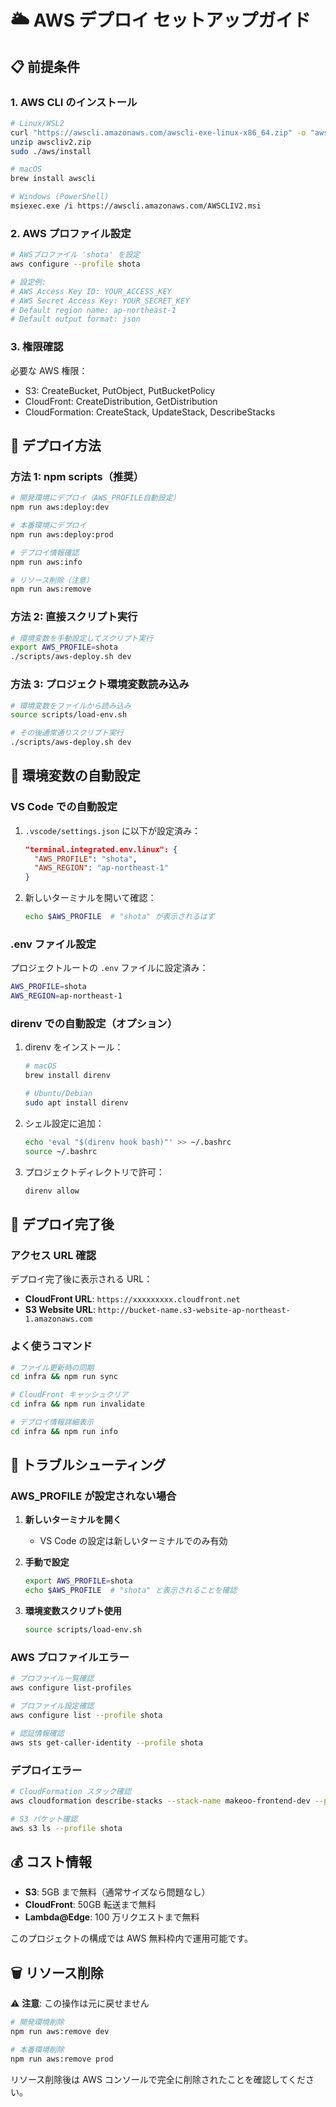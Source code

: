 # 🌥️ AWS デプロイ セットアップガイド

## 📋 前提条件

### 1. AWS CLI のインストール

```bash
# Linux/WSL2
curl "https://awscli.amazonaws.com/awscli-exe-linux-x86_64.zip" -o "awscliv2.zip"
unzip awscliv2.zip
sudo ./aws/install

# macOS
brew install awscli

# Windows (PowerShell)
msiexec.exe /i https://awscli.amazonaws.com/AWSCLIV2.msi
```

### 2. AWS プロファイル設定

```bash
# AWSプロファイル 'shota' を設定
aws configure --profile shota

# 設定例:
# AWS Access Key ID: YOUR_ACCESS_KEY
# AWS Secret Access Key: YOUR_SECRET_KEY
# Default region name: ap-northeast-1
# Default output format: json
```

### 3. 権限確認

必要な AWS 権限：

- S3: CreateBucket, PutObject, PutBucketPolicy
- CloudFront: CreateDistribution, GetDistribution
- CloudFormation: CreateStack, UpdateStack, DescribeStacks

## 🚀 デプロイ方法

### 方法 1: npm scripts（推奨）

```bash
# 開発環境にデプロイ（AWS_PROFILE自動設定）
npm run aws:deploy:dev

# 本番環境にデプロイ
npm run aws:deploy:prod

# デプロイ情報確認
npm run aws:info

# リソース削除（注意）
npm run aws:remove
```

### 方法 2: 直接スクリプト実行

```bash
# 環境変数を手動設定してスクリプト実行
export AWS_PROFILE=shota
./scripts/aws-deploy.sh dev
```

### 方法 3: プロジェクト環境変数読み込み

```bash
# 環境変数をファイルから読み込み
source scripts/load-env.sh

# その後通常通りスクリプト実行
./scripts/aws-deploy.sh dev
```

## 🔧 環境変数の自動設定

### VS Code での自動設定

1. `.vscode/settings.json` に以下が設定済み：

   ```json
   "terminal.integrated.env.linux": {
     "AWS_PROFILE": "shota",
     "AWS_REGION": "ap-northeast-1"
   }
   ```

2. 新しいターミナルを開いて確認：
   ```bash
   echo $AWS_PROFILE  # "shota" が表示されるはず
   ```

### .env ファイル設定

プロジェクトルートの `.env` ファイルに設定済み：

```bash
AWS_PROFILE=shota
AWS_REGION=ap-northeast-1
```

### direnv での自動設定（オプション）

1. direnv をインストール：

   ```bash
   # macOS
   brew install direnv

   # Ubuntu/Debian
   sudo apt install direnv
   ```

2. シェル設定に追加：

   ```bash
   echo 'eval "$(direnv hook bash)"' >> ~/.bashrc
   source ~/.bashrc
   ```

3. プロジェクトディレクトリで許可：
   ```bash
   direnv allow
   ```

## 🎯 デプロイ完了後

### アクセス URL 確認

デプロイ完了後に表示される URL：

- **CloudFront URL**: `https://xxxxxxxxx.cloudfront.net`
- **S3 Website URL**: `http://bucket-name.s3-website-ap-northeast-1.amazonaws.com`

### よく使うコマンド

```bash
# ファイル更新時の同期
cd infra && npm run sync

# CloudFront キャッシュクリア
cd infra && npm run invalidate

# デプロイ情報詳細表示
cd infra && npm run info
```

## 🐛 トラブルシューティング

### AWS_PROFILE が設定されない場合

1. **新しいターミナルを開く**

   - VS Code の設定は新しいターミナルでのみ有効

2. **手動で設定**

   ```bash
   export AWS_PROFILE=shota
   echo $AWS_PROFILE  # "shota" と表示されることを確認
   ```

3. **環境変数スクリプト使用**
   ```bash
   source scripts/load-env.sh
   ```

### AWS プロファイルエラー

```bash
# プロファイル一覧確認
aws configure list-profiles

# プロファイル設定確認
aws configure list --profile shota

# 認証情報確認
aws sts get-caller-identity --profile shota
```

### デプロイエラー

```bash
# CloudFormation スタック確認
aws cloudformation describe-stacks --stack-name makeoo-frontend-dev --profile shota

# S3 バケット確認
aws s3 ls --profile shota
```

## 💰 コスト情報

- **S3**: 5GB まで無料（通常サイズなら問題なし）
- **CloudFront**: 50GB 転送まで無料
- **Lambda@Edge**: 100 万リクエストまで無料

このプロジェクトの構成では AWS 無料枠内で運用可能です。

## 🗑️ リソース削除

⚠️ **注意**: この操作は元に戻せません

```bash
# 開発環境削除
npm run aws:remove dev

# 本番環境削除
npm run aws:remove prod
```

リソース削除後は AWS コンソールで完全に削除されたことを確認してください。
